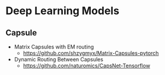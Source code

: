 # Deep Learning Models

## Capsule
- Matrix Capsules with EM routing
	- https://github.com/shzygmyx/Matrix-Capsules-pytorch
- Dynamic Routing Between Capsules
	- https://github.com/naturomics/CapsNet-Tensorflow